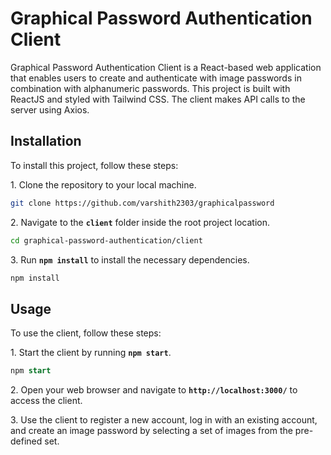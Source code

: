 # Graphical Password Authentication Client

Graphical Password Authentication Client is a React-based web application that enables users to create and authenticate with image passwords in combination with alphanumeric passwords. This project is built with ReactJS and styled with Tailwind CSS. The client makes API calls to the server using Axios.

## Installation
To install this project, follow these steps:

<p>1. Clone the repository to your local machine.</p>

```bash
git clone https://github.com/varshith2303/graphicalpassword
```

<p>2. Navigate to the <b><code>client</code></b> folder inside the root project location.</p>

```bash
cd graphical-password-authentication/client
```

<p>3. Run <b><code>npm install</code></b> to install the necessary dependencies.</p>

```bash
npm install
```

## Usage
To use the client, follow these steps:

<p>1. Start the client by running <b><code>npm start</code></b>.</p>

```sql
npm start
```
<p>2. Open your web browser and navigate to <b><code>http://localhost:3000/</b></code> to access the client.</p>
<p>3. Use the client to register a new account, log in with an existing account, and create an image password by selecting a set of images from the pre-defined set.</p>
